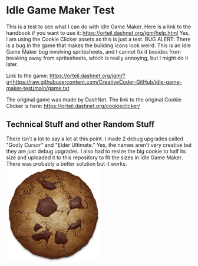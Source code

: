 # Idle Game Maker Test
This is a test to see what I can do with Idle Game Maker. 
Here is a link to the handbook if you want to use it: https://orteil.dashnet.org/igm/help.html
Yes, I am using the Cookie Clicker assets as this is just a test.
BUG ALERT: There is a bug in the game that makes the building icons look weird. This is an Idle Game Maker bug involving spritesheets, and I cannot fix it besides from breaking away from spritesheets, which is really annoying, but I might do it later.

Link to the game: https://orteil.dashnet.org/igm/?g=https://raw.githubusercontent.com/CreativeCoder-GitHub/idle-game-maker-test/main/game.txt

The original game was made by DashNet. The link to the original Cookie Clicker is here: https://orteil.dashnet.org/cookieclicker/

## Technical Stuff and other Random Stuff
There isn't a lot to say a lot at this point. I made 2 debug upgrades called "Godly Cursor" and "Elder Ultimate." Yes, the names aren't very creative but they are just debug upgrades. I also had to resize the big cookie to half its size and uploaded it to this repository to fit the sizes in Idle Game Maker. There was probably a better solution but it works.
![Big Cookie](perfectCookie.png)
